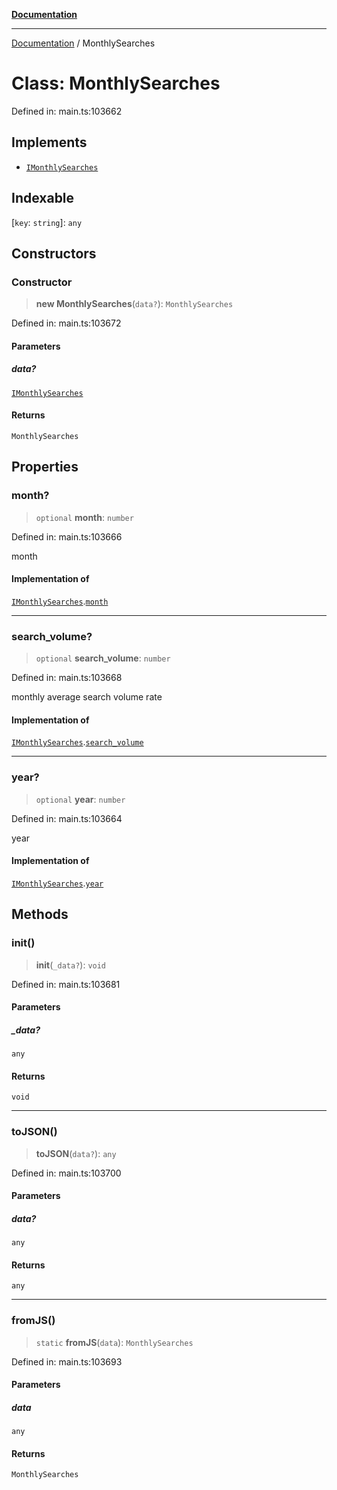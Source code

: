[**Documentation**](../README.md)

***

[Documentation](../README.md) / MonthlySearches

# Class: MonthlySearches

Defined in: main.ts:103662

## Implements

- [`IMonthlySearches`](../interfaces/IMonthlySearches.md)

## Indexable

\[`key`: `string`\]: `any`

## Constructors

### Constructor

> **new MonthlySearches**(`data?`): `MonthlySearches`

Defined in: main.ts:103672

#### Parameters

##### data?

[`IMonthlySearches`](../interfaces/IMonthlySearches.md)

#### Returns

`MonthlySearches`

## Properties

### month?

> `optional` **month**: `number`

Defined in: main.ts:103666

month

#### Implementation of

[`IMonthlySearches`](../interfaces/IMonthlySearches.md).[`month`](../interfaces/IMonthlySearches.md#month)

***

### search\_volume?

> `optional` **search\_volume**: `number`

Defined in: main.ts:103668

monthly average search volume rate

#### Implementation of

[`IMonthlySearches`](../interfaces/IMonthlySearches.md).[`search_volume`](../interfaces/IMonthlySearches.md#search_volume)

***

### year?

> `optional` **year**: `number`

Defined in: main.ts:103664

year

#### Implementation of

[`IMonthlySearches`](../interfaces/IMonthlySearches.md).[`year`](../interfaces/IMonthlySearches.md#year)

## Methods

### init()

> **init**(`_data?`): `void`

Defined in: main.ts:103681

#### Parameters

##### \_data?

`any`

#### Returns

`void`

***

### toJSON()

> **toJSON**(`data?`): `any`

Defined in: main.ts:103700

#### Parameters

##### data?

`any`

#### Returns

`any`

***

### fromJS()

> `static` **fromJS**(`data`): `MonthlySearches`

Defined in: main.ts:103693

#### Parameters

##### data

`any`

#### Returns

`MonthlySearches`
